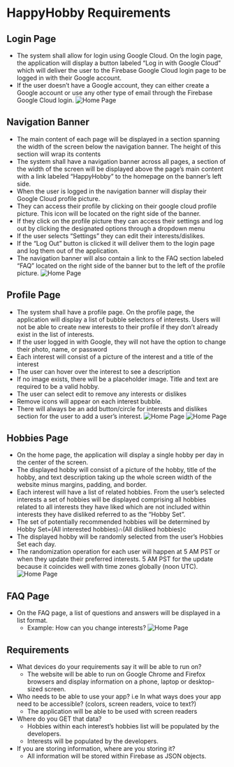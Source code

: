 # HappyHobby Requirements

## Login Page
- The system shall allow for login using Google Cloud. On the login page, the application will display a button labeled “Log in with Google Cloud” which will deliver the user to the Firebase Google Cloud login page to be logged in with their Google account.
- If the user doesn’t have a Google account, they can either create a Google account or use any other type of email through the Firebase Google Cloud login.
![Home Page](https://github.com/HappyHobby/HappyHobby/blob/master/Resources/Wireframes/LogIn.png)

## Navigation Banner
- The main content of each page will be displayed in a section spanning the width of the screen below the navigation banner. The height of this section will wrap its contents
- The system shall have a navigation banner across all pages, a section of the width of the screen will be displayed above the page’s main content with a link labeled “HappyHobby” to the homepage on the banner’s left side.
- When the user is logged in the navigation banner will display their Google Cloud profile picture.
- They can access their profile by clicking on their google cloud profile picture. This icon will be located on the right side of the banner.
- If they click on the profile picture they can access their settings and log out by clicking the designated options through a dropdown menu
- If the user selects “Settings” they can edit their interests/dislikes.
- If the “Log Out” button is clicked it will deliver them to the login page and log them out of the application. 
- The navigation banner will also contain a link to the FAQ section labeled “FAQ” located on the right side of the banner but to the left of the profile picture.
![Home Page](https://github.com/HappyHobby/HappyHobby/blob/master/Resources/Wireframes/NavBar.png)

## Profile Page
- The system shall have a profile page. On the profile page, the application will display a list of bubble selectors of interests. Users will not be able to create new interests to their profile if they don’t already exist in the list of interests. 
- If the user logged in with Google, they will not have the option to change their photo, name, or password
- Each interest will consist of a picture of the interest and a title of the interest
- The user can hover over the interest to see a description
- If no image exists, there will be a placeholder image. Title and text are required to be a valid hobby.
- The user can select edit to remove any interests or dislikes
- Remove icons will appear on each interest bubble.
- There will always be an add button/circle for interests and dislikes section for the user to add a user’s interest.
![Home Page](https://github.com/HappyHobby/HappyHobby/blob/master/Resources/Wireframes/Profile.png)
![Home Page](https://github.com/HappyHobby/HappyHobby/blob/master/Resources/Wireframes/ProfileEdit.png)

## Hobbies Page
- On the home page, the application will display a single hobby per day in the center of the screen.
- The displayed hobby will consist of a picture of the hobby, title of the hobby, and text description taking up the whole screen width of the website minus margins, padding, and border.
- Each interest will have a list of related hobbies. From the user’s selected interests a set of hobbies will be displayed comprising all hobbies related to all interests they have liked which are not included within interests they have disliked referred to as the “Hobby Set”.
- The set of potentially recommended hobbies will be determined by Hobby Set=(All interested hobbies)∩(All disliked hobbies)c
- The displayed hobby will be randomly selected from the user’s Hobbies Set each day.
- The randomization operation for each user will happen at 5 AM PST or when they update their preferred interests. 5 AM PST for the update because it coincides well with time zones globally (noon UTC).
![Home Page](https://github.com/HappyHobby/HappyHobby/blob/master/Resources/Wireframes/HomePage.png)

## FAQ Page
- On the FAQ page, a list of questions and answers will be displayed in a list format.
  - Example: How can you change interests?
![Home Page](https://github.com/HappyHobby/HappyHobby/blob/master/Resources/Wireframes/FAQ.png)

## Requirements
- What devices do your requirements say it will be able to run on?
  - The website will be able to run on Google Chrome and Firefox browsers and display information on a phone, laptop or desktop-sized screen.
- Who needs to be able to use your app? i.e In what ways does your app need to be accessible? (colors, screen readers, voice to text?)
  - The application will be able to be used with screen readers
- Where do you GET that data?
  - Hobbies within each interest’s hobbies list will be populated by the developers.
  - Interests will be populated by the developers.
- If you are storing information, where are you storing it?
  - All information will be stored within Firebase as JSON objects.
